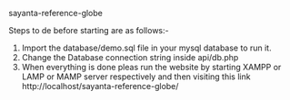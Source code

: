 sayanta-reference-globe

Steps to de before starting are as follows:-
1. Import the database/demo.sql file in your mysql database to run it.
2. Change the Database connection string inside api/db.php
3. When everything is done pleas run the website by starting XAMPP or LAMP or MAMP server respectively and then visiting this link http://localhost/sayanta-reference-globe/ 